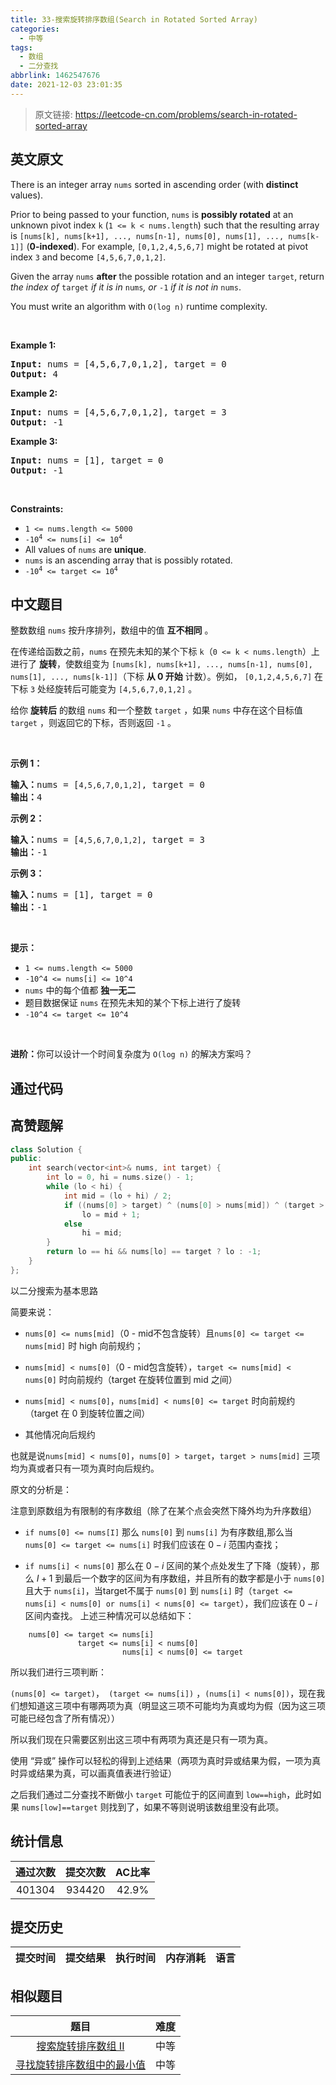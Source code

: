 ```yaml
---
title: 33-搜索旋转排序数组(Search in Rotated Sorted Array)
categories:
  - 中等
tags:
  - 数组
  - 二分查找
abbrlink: 1462547676
date: 2021-12-03 23:01:35
---
```


> 原文链接: https://leetcode-cn.com/problems/search-in-rotated-sorted-array


## 英文原文
<div><p>There is an integer array <code>nums</code> sorted in ascending order (with <strong>distinct</strong> values).</p>

<p>Prior to being passed to your function, <code>nums</code> is <strong>possibly rotated</strong> at an unknown pivot index <code>k</code> (<code>1 &lt;= k &lt; nums.length</code>) such that the resulting array is <code>[nums[k], nums[k+1], ..., nums[n-1], nums[0], nums[1], ..., nums[k-1]]</code> (<strong>0-indexed</strong>). For example, <code>[0,1,2,4,5,6,7]</code> might be rotated at pivot index <code>3</code> and become <code>[4,5,6,7,0,1,2]</code>.</p>

<p>Given the array <code>nums</code> <strong>after</strong> the possible rotation and an integer <code>target</code>, return <em>the index of </em><code>target</code><em> if it is in </em><code>nums</code><em>, or </em><code>-1</code><em> if it is not in </em><code>nums</code>.</p>

<p>You must write an algorithm with <code>O(log n)</code> runtime complexity.</p>

<p>&nbsp;</p>
<p><strong>Example 1:</strong></p>
<pre><strong>Input:</strong> nums = [4,5,6,7,0,1,2], target = 0
<strong>Output:</strong> 4
</pre><p><strong>Example 2:</strong></p>
<pre><strong>Input:</strong> nums = [4,5,6,7,0,1,2], target = 3
<strong>Output:</strong> -1
</pre><p><strong>Example 3:</strong></p>
<pre><strong>Input:</strong> nums = [1], target = 0
<strong>Output:</strong> -1
</pre>
<p>&nbsp;</p>
<p><strong>Constraints:</strong></p>

<ul>
	<li><code>1 &lt;= nums.length &lt;= 5000</code></li>
	<li><code>-10<sup>4</sup> &lt;= nums[i] &lt;= 10<sup>4</sup></code></li>
	<li>All values of <code>nums</code> are <strong>unique</strong>.</li>
	<li><code>nums</code> is an ascending array that is possibly rotated.</li>
	<li><code>-10<sup>4</sup> &lt;= target &lt;= 10<sup>4</sup></code></li>
</ul>
</div>

## 中文题目
<div><p>整数数组 <code>nums</code> 按升序排列，数组中的值 <strong>互不相同</strong> 。</p>

<p>在传递给函数之前，<code>nums</code> 在预先未知的某个下标 <code>k</code>（<code>0 <= k < nums.length</code>）上进行了 <strong>旋转</strong>，使数组变为 <code>[nums[k], nums[k+1], ..., nums[n-1], nums[0], nums[1], ..., nums[k-1]]</code>（下标 <strong>从 0 开始</strong> 计数）。例如， <code>[0,1,2,4,5,6,7]</code> 在下标 <code>3</code> 处经旋转后可能变为 <code>[4,5,6,7,0,1,2]</code> 。</p>

<p>给你 <strong>旋转后</strong> 的数组 <code>nums</code> 和一个整数 <code>target</code> ，如果 <code>nums</code> 中存在这个目标值 <code>target</code> ，则返回它的下标，否则返回 <code>-1</code> 。</p>

<p> </p>

<p><strong>示例 1：</strong></p>

<pre>
<strong>输入：</strong>nums = [<code>4,5,6,7,0,1,2]</code>, target = 0
<strong>输出：</strong>4
</pre>

<p><strong>示例 2：</strong></p>

<pre>
<strong>输入：</strong>nums = [<code>4,5,6,7,0,1,2]</code>, target = 3
<strong>输出：</strong>-1</pre>

<p><strong>示例 3：</strong></p>

<pre>
<strong>输入：</strong>nums = [1], target = 0
<strong>输出：</strong>-1
</pre>

<p> </p>

<p><strong>提示：</strong></p>

<ul>
	<li><code>1 <= nums.length <= 5000</code></li>
	<li><code>-10^4 <= nums[i] <= 10^4</code></li>
	<li><code>nums</code> 中的每个值都 <strong>独一无二</strong></li>
	<li>题目数据保证 <code>nums</code> 在预先未知的某个下标上进行了旋转</li>
	<li><code>-10^4 <= target <= 10^4</code></li>
</ul>

<p> </p>

<p><strong>进阶：</strong>你可以设计一个时间复杂度为 <code>O(log n)</code> 的解决方案吗？</p>
</div>

## 通过代码
<RecoDemo>
</RecoDemo>


## 高赞题解
```C++ []
class Solution {
public:
    int search(vector<int>& nums, int target) {
        int lo = 0, hi = nums.size() - 1;
        while (lo < hi) {
            int mid = (lo + hi) / 2;
            if ((nums[0] > target) ^ (nums[0] > nums[mid]) ^ (target > nums[mid]))
                lo = mid + 1;
            else
                hi = mid;
        }
        return lo == hi && nums[lo] == target ? lo : -1;
    }
};
```
以二分搜索为基本思路

简要来说：

- `nums[0] <= nums[mid]`（0 - mid不包含旋转）且`nums[0] <= target <= nums[mid]` 时 high 向前规约；

- `nums[mid] < nums[0]`（0 - mid包含旋转），`target <= nums[mid] < nums[0]` 时向前规约（target 在旋转位置到 mid 之间）

- `nums[mid] < nums[0]`，`nums[mid] < nums[0] <= target` 时向前规约（target 在 0 到旋转位置之间）

- 其他情况向后规约

也就是说`nums[mid] < nums[0]`，`nums[0] > target`，`target > nums[mid]` 三项均为真或者只有一项为真时向后规约。

原文的分析是：

注意到原数组为有限制的有序数组（除了在某个点会突然下降外均为升序数组）
 
- `if nums[0] <= nums[I]` 那么 `nums[0]` 到 `nums[i]` 为有序数组,那么当 `nums[0] <= target <= nums[i]` 时我们应该在 $0-i$ 范围内查找；

- `if nums[i] < nums[0]` 那么在 $0-i$ 区间的某个点处发生了下降（旋转），那么 $I+1$ 到最后一个数字的区间为有序数组，并且所有的数字都是小于 `nums[0]` 且大于 `nums[i]`，当target不属于 `nums[0]` 到 `nums[i]` 时（`target <= nums[i] < nums[0] or nums[i] < nums[0] <= target`），我们应该在 $0-i$ 区间内查找。
上述三种情况可以总结如下：
```
    nums[0] <= target <= nums[i]
               target <= nums[i] < nums[0]
                         nums[i] < nums[0] <= target
```
所以我们进行三项判断：

`(nums[0] <= target)`，` (target <= nums[i])` ，`(nums[i] < nums[0])`，现在我们想知道这三项中有哪两项为真（明显这三项不可能均为真或均为假（因为这三项可能已经包含了所有情况））

所以我们现在只需要区别出这三项中有两项为真还是只有一项为真。

使用 “异或” 操作可以轻松的得到上述结果（两项为真时异或结果为假，一项为真时异或结果为真，可以画真值表进行验证）

之后我们通过二分查找不断做小 `target` 可能位于的区间直到 `low==high`，此时如果 `nums[low]==target` 则找到了，如果不等则说明该数组里没有此项。


## 统计信息
| 通过次数 | 提交次数 | AC比率 |
| :------: | :------: | :------: |
|    401304    |    934420    |   42.9%   |

## 提交历史
| 提交时间 | 提交结果 | 执行时间 |  内存消耗  | 语言 |
| :------: | :------: | :------: | :--------: | :--------: |


## 相似题目
|                             题目                             | 难度 |
| :----------------------------------------------------------: | :---------: |
| [搜索旋转排序数组 II](https://leetcode-cn.com/problems/search-in-rotated-sorted-array-ii/) | 中等|
| [寻找旋转排序数组中的最小值](https://leetcode-cn.com/problems/find-minimum-in-rotated-sorted-array/) | 中等|
